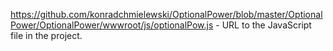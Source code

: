 https://github.com/konradchmielewski/OptionalPower/blob/master/OptionalPower/OptionalPower/wwwroot/js/optionalPow.js - URL to the JavaScript file in the project.
